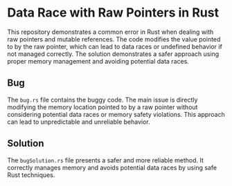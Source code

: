 # Data Race with Raw Pointers in Rust
This repository demonstrates a common error in Rust when dealing with raw pointers and mutable references. The code modifies the value pointed to by the raw pointer, which can lead to data races or undefined behavior if not managed correctly. The solution demonstrates a safer approach using proper memory management and avoiding potential data races.
## Bug
The `bug.rs` file contains the buggy code. The main issue is directly modifying the memory location pointed to by a raw pointer without considering potential data races or memory safety violations. This approach can lead to unpredictable and unreliable behavior. 
## Solution
The `bugSolution.rs` file presents a safer and more reliable method. It correctly manages memory and avoids potential data races by using safe Rust techniques.